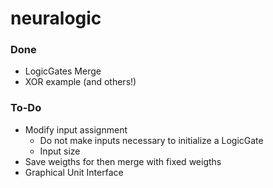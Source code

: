 # neuralogic

### Done
- LogicGates Merge
- XOR example (and others!)

### To-Do
- Modify input assignment
  - Do not make inputs necessary to initialize a LogicGate
  - Input size
- Save weigths for then merge with fixed weigths
- Graphical Unit Interface
